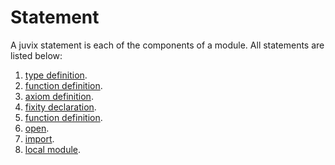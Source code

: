 # Statement

A juvix statement is each of the components of a module.
All statements are listed below:
1. [type definition](datatypes.md).
2. [function definition](functions.md).
3. [axiom definition](axioms.md).
4. [fixity declaration](infix.md).
5. [function definition](functions.md).
6. [open](modules.md).
7. [import](modules.md).
8. [local module](modules.md).

